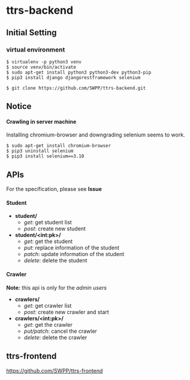 # ttrs-backend

## Initial Setting
### virtual environment
```console
$ virtualenv -p python3 venv
$ source venv/bin/activate
$ sudo apt-get install python3 python3-dev python3-pip
$ pip3 install django djangorestframework selenium
```
```console
$ git clone https://github.com/SWPP/ttrs-backend.git
```

## Notice
#### Crawling in server machine
Installing chromium-browser and downgrading selenium seems to work.
```console
$ sudo apt-get install chromium-browser
$ pip3 uninstall selenium
$ pip3 install selenium==3.10
```

## APIs
For the specification, please see **Issue**
#### Student
- **student/**
  - *get*: get student list
  - *post*: create new student
- **student/\<int:pk\>/**
  - *get*: get the student
  - *put*: replace information of the student
  - *patch*: update information of the student
  - *delete*: delete the student 

#### Crawler
**Note:** this api is only for the *admin users*
- **crawlers/**
  - *get*: get crawler list
  - *post*: create new crawler and start
- **crawlers/\<int:pk\>/**
  - *get*: get the crawler
  - *put/patch*: cancel the crawler
  - *delete*: delete the crawler

## ttrs-frontend
https://github.com/SWPP/ttrs-frontend
